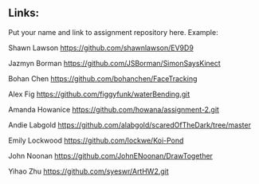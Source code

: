 
## Links:

Put your name and link to assignment repository here. Example:

Shawn Lawson    https://github.com/shawnlawson/EV9D9



Jazmyn Borman   https://github.com/JSBorman/SimonSaysKinect

Bohan Chen https://github.com/bohanchen/FaceTracking

Alex Fig  https://github.com/figgyfunk/waterBending.git

Amanda Howanice https://github.com/howana/assignment-2.git

Andie Labgold   https://github.com/alabgold/scaredOfTheDark/tree/master

Emily Lockwood  https://github.com/lockwe/Koi-Pond

John Noonan   https://github.com/JohnENoonan/DrawTogether

Yihao Zhu       https://github.com/syeswr/ArtHW2.git

